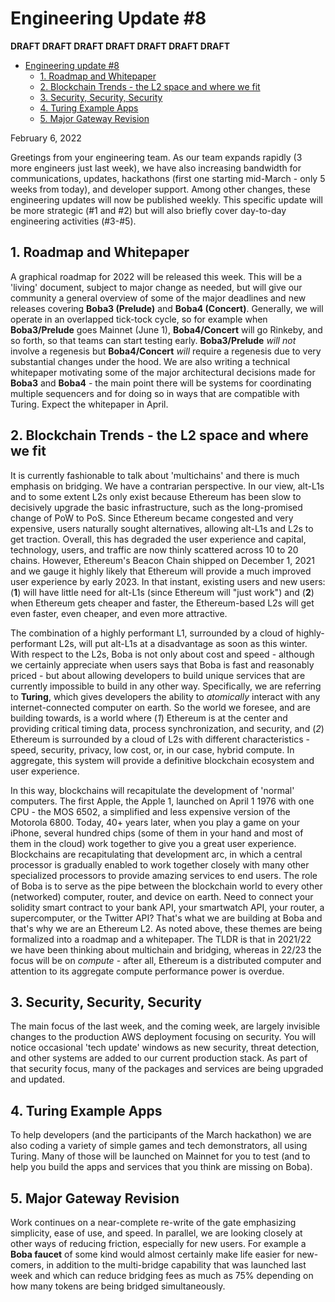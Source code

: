 # Engineering Update #8

**DRAFT DRAFT DRAFT DRAFT DRAFT DRAFT DRAFT**

- [Engineering update #8](#engineering-update--8)
  * [1. Roadmap and Whitepaper](#1-roadmap-and-whitepaper)
  * [2. Blockchain Trends - the L2 space and where we fit](#2-blockchain-trends---the-l2-space-and-where-we-fit)
  * [3. Security, Security, Security](#3-security--security--security)
  * [4. Turing Example Apps](#4-turing-example-apps)
  * [5. Major Gateway Revision](#5-major-gateway-revision)

February 6, 2022

Greetings from your engineering team. As our team expands rapidly (3 more engineers just last week), we have also increasing bandwidth for communications, updates, hackathons (first one starting mid-March - only 5 weeks from today), and developer support. Among other changes, these engineering updates will now be published weekly. This specific update will be more strategic (#1 and #2) but will also briefly cover day-to-day engineering activities (#3-#5). 

## 1. Roadmap and Whitepaper

A graphical roadmap for 2022 will be released this week. This will be a 'living' document, subject to major change as needed, but will give our community a general overview of some of the major deadlines and new releases covering **Boba3 (Prelude)** and **Boba4 (Concert)**. Generally, we will operate in an overlapped tick-tock cycle, so for example when **Boba3/Prelude** goes Mainnet (June 1), **Boba4/Concert** will go Rinkeby, and so forth, so that teams can start testing early. **Boba3/Prelude** _will not_ involve a regenesis but **Boba4/Concert** _will_ require a regenesis due to very substantial changes under the hood. We are also writing a technical whitepaper motivating some of the major architectural decisions made for **Boba3** and **Boba4** - the main point there will be systems for coordinating multiple sequencers and for doing so in ways that are compatible with Turing. Expect the whitepaper in April. 

## 2. Blockchain Trends - the L2 space and where we fit

It is currently fashionable to talk about 'multichains' and there is much emphasis on bridging. We have a contrarian perspective. In our view, alt-L1s and to some extent L2s only exist because Ethereum has been slow to decisively upgrade the basic infrastructure, such as the long-promised change of PoW to PoS. Since Ethereum became congested and very expensive, users naturally sought alternatives, allowing alt-L1s and L2s to get traction. Overall, this has degraded the user experience and capital, technology, users, and traffic are now thinly scattered across 10 to 20 chains. However, Ethereum's Beacon Chain shipped on December 1, 2021 and we gauge it highly likely that Ethereum will provide a much improved user experience by early 2023. In that instant, existing users and new users: (**1**) will have little need for alt-L1s (since Ethereum will "just work") and (**2**) when Ethereum gets cheaper and faster, the Ethereum-based L2s will get even faster, even cheaper, and even more attractive. 

The combination of a highly performant L1, surrounded by a cloud of highly-performant L2s, will put alt-L1s at a disadvantage as soon as this winter. With respect to the L2s, Boba is not only about cost and speed - although we certainly appreciate when users says that Boba is fast and reasonably priced - but about allowing developers to build unique services that are currently impossible to build in any other way. Specifically, we are referring to **Turing**, which gives developers the ability to _atomically_ interact with any internet-connected computer on earth. So the world we foresee, and are building towards, is a world where (*1*) Ethereum is at the center and providing critical timing data, process synchronization, and security, and (*2*) Ethereum is surrounded by a cloud of L2s with different characteristics - speed, security, privacy, low cost, or, in our case, hybrid compute. In aggregate, this system will provide a definitive blockchain ecosystem and user experience.

In this way, blockchains will recapitulate the development of 'normal' computers. The first Apple, the Apple 1, launched on April 1 1976 with one CPU - the MOS 6502, a simplified and less expensive version of the Motorola 6800. Today, 40+ years later, when you play a game on your iPhone, several hundred chips (some of them in your hand and most of them in the cloud) work together to give you a great user experience. Blockchains are recapitulating that development arc, in which a central processor is gradually enabled to work together closely with many other specialized processors to provide amazing services to end users. The role of Boba is to serve as the pipe between the blockchain world to every other (networked) computer, router, and device on earth. Need to connect your solidity smart contract to your bank API, your smartwatch API, your router, a supercomputer, or the Twitter API? That's what we are building at Boba and that's why we are an Ethereum L2. As noted above, these themes are being formalized into a roadmap and a whitepaper. The TLDR is that in 2021/22 we have been thinking about multichain and bridging, whereas in 22/23 the focus will be on _compute_ - after all, Ethereum is a distributed computer and attention to its aggregate compute performance power is overdue. 

## 3. Security, Security, Security

The main focus of the last week, and the coming week, are largely invisible changes to the production AWS deployment focusing on security. You will notice occasional 'tech update' windows as new security, threat detection, and other systems are added to our current production stack. As part of that security focus, many of the packages and services are being upgraded and updated.      

## 4. Turing Example Apps

To help developers (and the participants of the March hackathon) we are also coding a variety of simple games and tech demonstrators, all using Turing. Many of those will be launched on Mainnet for you to test (and to help you build the apps and services that you think are missing on Boba).

## 5. Major Gateway Revision

Work continues on a near-complete re-write of the gate emphasizing simplicity, ease of use, and speed. In parallel, we are looking closely at other ways of reducing friction, especially for new users. For example a **Boba faucet** of some kind would almost certainly make life easier for new-comers, in addition to the multi-bridge capability that was launched last week and which can reduce bridging fees as much as 75% depending on how many tokens are being bridged simultaneously. 

